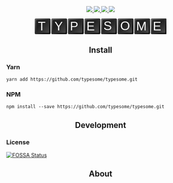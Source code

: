 <div align="center">
	<a href="https://david-dm.org/typesome/typesome" alt="Dependencies">
		<img src="https://img.shields.io/david/typesome/typesome.svg"/>
	</a>
	<a href="https://travis-ci.org/typesome/typesome" alt="Travis">
		<img src="https://img.shields.io/travis/typesome/typesome/master.svg"/>
	</a>
	<a href="https://coveralls.io/r/typesome/typesome/" alt="FOSSA Status">
		<img src="https://img.shields.io/coveralls/typesome/typesome.svg"/>
	</a>
	<a href="https://app.fossa.io/projects/git%2Bhttps%3A%2F%2Fgithub.com%2Ftypesome%2Ftypesome?ref=badge_shield" alt="FOSSA Status">
		<img src="https://app.fossa.io/api/projects/git%2Bhttps%3A%2F%2Fgithub.com%2Ftypesome%2Ftypesome.svg?type=shield"/>
	</a>
	<p >
		<svg style="width: 70%;" xmlns:osb="http://www.openswatchbook.org/uri/2009/osb" xmlns:dc="http://purl.org/dc/elements/1.1/" xmlns:cc="http://creativecommons.org/ns#" xmlns:rdf="http://www.w3.org/1999/02/22-rdf-syntax-ns#" xmlns:svg="http://www.w3.org/2000/svg" xmlns="http://www.w3.org/2000/svg" xmlns:xlink="http://www.w3.org/1999/xlink" xmlns:sodipodi="http://sodipodi.sourceforge.net/DTD/sodipodi-0.dtd" xmlns:inkscape="http://www.inkscape.org/namespaces/inkscape" width="334mm" height="40mm" viewBox="0 0 334 40" version="1.1" id="svg6378" inkscape:version="0.92.1 r" sodipodi:docname="typesome.svg"> <defs id="defs6372"> <linearGradient id="linearGradient6190" inkscape:collect="always"> <stop id="stop6186" offset="0" style="stop-color:#505050;stop-opacity:1" /> <stop id="stop6188" offset="1" style="stop-color:#1e1e1e;stop-opacity:0.96470588" /> </linearGradient> <linearGradient id="linearGradient4664"> <stop id="stop6173" offset="0" style="stop-color:#000000;stop-opacity:1;" /> <stop id="stop6175" offset="1" style="stop-color:#333333;stop-opacity:0;" /> </linearGradient> <linearGradient osb:paint="solid" id="linearGradient6159"> <stop id="stop6157" offset="0" style="stop-color:#000000;stop-opacity:1;" /> </linearGradient> <linearGradient id="linearGradient4664-9"> <stop style="stop-color:#141414;stop-opacity:1" offset="0" id="stop4680" /> <stop style="stop-color:#646464;stop-opacity:1" offset="1" id="stop4682" /> </linearGradient> <linearGradient gradientUnits="userSpaceOnUse" y2="-257" x2="0" y1="-286.61282" x1="29.957142" id="linearGradient6184" xlink:href="#linearGradient4664-9" inkscape:collect="always" /> <linearGradient gradientTransform="matrix(0.94285711,0,0,0.94285715,1.1428572,15.828552)" y2="271.11771" x2="15.380295" y1="297" x1="40" gradientUnits="userSpaceOnUse" id="linearGradient6194" xlink:href="#linearGradient6190" inkscape:collect="always" /> <linearGradient gradientUnits="userSpaceOnUse" y2="-257" x2="0" y1="-286.61282" x1="29.957142" id="linearGradient6184-3" xlink:href="#linearGradient4664-9" inkscape:collect="always" /> <linearGradient inkscape:collect="always" xlink:href="#linearGradient6190" id="linearGradient6541" gradientUnits="userSpaceOnUse" gradientTransform="matrix(0.94285711,0,0,0.94285715,1.1428572,15.828552)" x1="40" y1="297" x2="15.380295" y2="271.11771" /> <linearGradient gradientUnits="userSpaceOnUse" y2="-257" x2="0" y1="-286.61282" x1="29.957142" id="linearGradient6184-3-8" xlink:href="#linearGradient4664-9" inkscape:collect="always" /> <linearGradient inkscape:collect="always" xlink:href="#linearGradient6190" id="linearGradient6608" gradientUnits="userSpaceOnUse" gradientTransform="matrix(0.94285711,0,0,0.94285715,1.1428572,15.828552)" x1="40" y1="297" x2="15.380295" y2="271.11771" /> <linearGradient gradientUnits="userSpaceOnUse" y2="-257" x2="0" y1="-286.61282" x1="29.957142" id="linearGradient6184-3-8-7" xlink:href="#linearGradient4664-9" inkscape:collect="always" /> <linearGradient inkscape:collect="always" xlink:href="#linearGradient6190" id="linearGradient6654" gradientUnits="userSpaceOnUse" gradientTransform="matrix(0.94285711,0,0,0.94285715,1.1428572,15.828552)" x1="40" y1="297" x2="15.380295" y2="271.11771" /> <linearGradient gradientUnits="userSpaceOnUse" y2="-257" x2="0" y1="-286.61282" x1="29.957142" id="linearGradient6184-9" xlink:href="#linearGradient4664-9" inkscape:collect="always" /> <linearGradient inkscape:collect="always" xlink:href="#linearGradient4664-9" id="linearGradient6836" gradientUnits="userSpaceOnUse" x1="29.957142" y1="-286.61282" x2="0" y2="-257" /> <linearGradient inkscape:collect="always" xlink:href="#linearGradient6190" id="linearGradient6838" gradientUnits="userSpaceOnUse" gradientTransform="matrix(0.94285711,0,0,0.94285715,1.1428572,15.828552)" x1="40" y1="297" x2="15.380295" y2="271.11771" /> <linearGradient inkscape:collect="always" xlink:href="#linearGradient4664-9" id="linearGradient6840" gradientUnits="userSpaceOnUse" x1="29.957142" y1="-286.61282" x2="0" y2="-257" /> <linearGradient inkscape:collect="always" xlink:href="#linearGradient6190" id="linearGradient6842" gradientUnits="userSpaceOnUse" gradientTransform="matrix(0.94285711,0,0,0.94285715,1.1428572,15.828552)" x1="40" y1="297" x2="15.380295" y2="271.11771" /> <linearGradient inkscape:collect="always" xlink:href="#linearGradient4664-9" id="linearGradient6844" gradientUnits="userSpaceOnUse" x1="29.957142" y1="-286.61282" x2="0" y2="-257" /> <linearGradient inkscape:collect="always" xlink:href="#linearGradient6190" id="linearGradient6846" gradientUnits="userSpaceOnUse" gradientTransform="matrix(0.94285711,0,0,0.94285715,1.1428572,15.828552)" x1="40" y1="297" x2="15.380295" y2="271.11771" /> <linearGradient inkscape:collect="always" xlink:href="#linearGradient6190" id="linearGradient6848" gradientUnits="userSpaceOnUse" gradientTransform="matrix(0.94285711,0,0,0.94285715,1.1428572,15.828552)" x1="40" y1="297" x2="15.380295" y2="271.11771" /> </defs> <sodipodi:namedview id="base" pagecolor="#ffffff" bordercolor="#666666" borderopacity="1.0" inkscape:pageopacity="0.0" inkscape:pageshadow="2" inkscape:zoom="0.44" inkscape:cx="532.53456" inkscape:cy="123.05353" inkscape:document-units="mm" inkscape:current-layer="layer3" showgrid="false" inkscape:window-width="1366" inkscape:window-height="718" inkscape:window-x="0" inkscape:window-y="26" inkscape:window-maximized="1" /> <metadata id="metadata6375"> <rdf:RDF> <cc:Work rdf:about=""> <dc:format>image/svg+xml</dc:format> <dc:type rdf:resource="http://purl.org/dc/dcmitype/StillImage" /> <dc:title></dc:title> </cc:Work> </rdf:RDF> </metadata> <g inkscape:label="Background" inkscape:groupmode="layer" id="layer1" transform="translate(0,-257)"> <g id="g6495" transform="translate(0,256.99999)"> <g style="display:inline" transform="translate(0,-256.99999)" id="layer1-3" inkscape:label="Key-Background"> <rect transform="scale(1,-1)" ry="3.0000045" rx="3" y="-297" x="0" height="40" width="40" id="rect3753" style="fill:url(#linearGradient6184);fill-opacity:1;fill-rule:nonzero;stroke-width:0.26458332" /> </g> <g inkscape:label="Key-Forground" id="g4562" transform="translate(0,-256.99999)" style="display:inline"> <rect style="fill:url(#linearGradient6194);fill-opacity:1;stroke-width:0.21828122" id="rect4560" width="33" height="33" x="3.5" y="260.5" rx="2.4749999" ry="2.4750037" /> </g> </g> <g id="g6495-6" transform="translate(42,256.99999)"> <g style="display:inline" transform="translate(0,-256.99999)" id="layer1-3-5" inkscape:label="Key-Background"> <rect transform="scale(1,-1)" ry="3.0000045" rx="3" y="-297" x="0" height="40" width="40" id="rect3753-2" style="fill:url(#linearGradient6184-3);fill-opacity:1;fill-rule:nonzero;stroke-width:0.26458332" /> </g> <g inkscape:label="Key-Forground" id="g4562-6" transform="translate(0,-256.99999)" style="display:inline"> <rect style="fill:url(#linearGradient6541);fill-opacity:1;stroke-width:0.21828122" id="rect4560-5" width="33" height="33" x="3.5" y="260.5" rx="2.4749999" ry="2.4750037" /> </g> </g> <g id="g6495-6-4" transform="translate(84,256.99999)"> <g style="display:inline" transform="translate(0,-256.99999)" id="layer1-3-5-1" inkscape:label="Key-Background"> <rect transform="scale(1,-1)" ry="3.0000045" rx="3" y="-297" x="0" height="40" width="40" id="rect3753-2-0" style="fill:url(#linearGradient6184-3-8);fill-opacity:1;fill-rule:nonzero;stroke-width:0.26458332" /> </g> <g inkscape:label="Key-Forground" id="g4562-6-4" transform="translate(0,-256.99999)" style="display:inline"> <rect style="fill:url(#linearGradient6608);fill-opacity:1;stroke-width:0.21828122" id="rect4560-5-8" width="33" height="33" x="3.5" y="260.5" rx="2.4749999" ry="2.4750037" /> </g> </g> <g id="g6495-6-4-4" transform="translate(126,256.99999)"> <g style="display:inline" transform="translate(0,-256.99999)" id="layer1-3-5-1-7" inkscape:label="Key-Background"> <rect transform="scale(1,-1)" ry="3.0000045" rx="3" y="-297" x="0" height="40" width="40" id="rect3753-2-0-9" style="fill:url(#linearGradient6184-3-8-7);fill-opacity:1;fill-rule:nonzero;stroke-width:0.26458332" /> </g> <g inkscape:label="Key-Forground" id="g4562-6-4-3" transform="translate(0,-256.99999)" style="display:inline"> <rect style="fill:url(#linearGradient6654);fill-opacity:1;stroke-width:0.21828122" id="rect4560-5-8-9" width="33" height="33" x="3.5" y="260.5" rx="2.4749999" ry="2.4750037" /> </g> </g> <g id="g6495-5" transform="translate(168,256.99999)"> <g style="display:inline" transform="translate(0,-256.99999)" id="layer1-3-9" inkscape:label="Key-Background"> <rect transform="scale(1,-1)" ry="3.0000045" rx="3" y="-297" x="0" height="40" width="40" id="rect3753-3" style="fill:url(#linearGradient6836);fill-opacity:1;fill-rule:nonzero;stroke-width:0.26458332" /> </g> <g inkscape:label="Key-Forground" id="g4562-5" transform="translate(0,-256.99999)" style="display:inline"> <rect style="fill:url(#linearGradient6838);fill-opacity:1;stroke-width:0.21828122" id="rect4560-7" width="33" height="33" x="3.5" y="260.5" rx="2.4749999" ry="2.4750037" /> </g> </g> <g id="g6495-6-0" transform="translate(210,256.99999)"> <g style="display:inline" transform="translate(0,-256.99999)" id="layer1-3-5-8" inkscape:label="Key-Background"> <rect transform="scale(1,-1)" ry="3.0000045" rx="3" y="-297" x="0" height="40" width="40" id="rect3753-2-1" style="fill:url(#linearGradient6840);fill-opacity:1;fill-rule:nonzero;stroke-width:0.26458332" /> </g> <g inkscape:label="Key-Forground" id="g4562-6-9" transform="translate(0,-256.99999)" style="display:inline"> <rect style="fill:url(#linearGradient6842);fill-opacity:1;stroke-width:0.21828122" id="rect4560-5-9" width="33" height="33" x="3.5" y="260.5" rx="2.4749999" ry="2.4750037" /> </g> </g> <g id="g6495-6-4-7" transform="translate(252,256.99999)"> <g style="display:inline" transform="translate(0,-256.99999)" id="layer1-3-5-1-8" inkscape:label="Key-Background"> <rect transform="scale(1,-1)" ry="3.0000045" rx="3" y="-297" x="0" height="40" width="40" id="rect3753-2-0-2" style="fill:url(#linearGradient6844);fill-opacity:1;fill-rule:nonzero;stroke-width:0.26458332" /> </g> <g inkscape:label="Key-Forground" id="g4562-6-4-5" transform="translate(0,-256.99999)" style="display:inline"> <rect style="fill:url(#linearGradient6846);fill-opacity:1;stroke-width:0.21828122" id="rect4560-5-8-3" width="33" height="33" x="3.5" y="260.5" rx="2.4749999" ry="2.4750037" /> </g> </g> <g id="g6495-6-4-4-4" transform="translate(294,256.99999)"> <g style="display:inline" transform="translate(0,-256.99999)" id="layer1-3-5-1-7-9" inkscape:label="Key-Background"> <rect transform="scale(1,-1)" ry="3.0000045" rx="3" y="-297" x="0" height="40" width="40" id="rect3753-2-0-9-0" style="fill:url(#linearGradient6184-9);fill-opacity:1;fill-rule:nonzero;stroke-width:0.26458332" /> </g> <g inkscape:label="Key-Forground" id="g4562-6-4-3-2" transform="translate(0,-256.99999)" style="display:inline"> <rect style="fill:url(#linearGradient6848);fill-opacity:1;stroke-width:0.21828122" id="rect4560-5-8-9-0" width="33" height="33" x="3.5" y="260.5" rx="2.4749999" ry="2.4750037" /> </g> </g> </g> <g inkscape:groupmode="layer" id="layer3" inkscape:label="Forground"> <g id="g7062" transform="translate(2,1)"> <text id="text6853" y="-51.559761" x="46.302082" style="font-style:normal;font-weight:normal;font-size:22.57777786px;line-height:1.25;font-family:sans-serif;letter-spacing:0px;word-spacing:0px;fill:#ffffff;fill-opacity:1;stroke:none;stroke-width:0.26458332" xml:space="preserve"><tspan style="fill:#ffffff;stroke-width:0.26458332" y="-31.583719" x="46.302082" id="tspan6851" sodipodi:role="line"></tspan></text> <text id="text6857" y="29" x="6.0930176" style="font-style:normal;font-weight:normal;font-size:31.75px;line-height:1.25;font-family:sans-serif;letter-spacing:0px;word-spacing:0px;fill:#ffffff;fill-opacity:1;stroke:none;stroke-width:0.26458332" xml:space="preserve"><tspan style="font-size:31.75px;fill:#ffffff;stroke-width:0.26458332" y="29" x="6.0930176" id="tspan6855" sodipodi:role="line">T</tspan></text> <text xml:space="preserve" style="font-style:normal;font-weight:normal;font-size:31.75px;line-height:1.25;font-family:sans-serif;letter-spacing:0px;word-spacing:0px;fill:#ffffff;fill-opacity:1;stroke:none;stroke-width:0.26458332" x="48.062012" y="29" id="text7000"><tspan sodipodi:role="line" id="tspan6998" x="48.062012" y="29" style="font-size:31.75px;fill:#ffffff;stroke-width:0.26458332">Y</tspan></text> <text id="text7004" y="29" x="86.883911" style="font-style:normal;font-weight:normal;font-size:31.75px;line-height:1.25;font-family:sans-serif;letter-spacing:0px;word-spacing:0px;fill:#ffffff;fill-opacity:1;stroke:none;stroke-width:0.26458332" xml:space="preserve"><tspan style="font-size:31.75px;fill:#ffffff;stroke-width:0.26458332" y="29" x="86.883911" id="tspan7002" sodipodi:role="line">P</tspan></text> <text xml:space="preserve" style="font-style:normal;font-weight:normal;font-size:31.75px;line-height:1.25;font-family:sans-serif;letter-spacing:0px;word-spacing:0px;fill:#ffffff;fill-opacity:1;stroke:none;stroke-width:0.26458332" x="128.88391" y="29" id="text7008"><tspan sodipodi:role="line" id="tspan7006" x="128.88391" y="29" style="font-size:31.75px;fill:#ffffff;stroke-width:0.26458332">E</tspan></text> <text id="text7012" y="28.550415" x="171.9071" style="font-style:normal;font-weight:normal;font-size:31.75px;line-height:1.25;font-family:sans-serif;letter-spacing:0px;word-spacing:0px;fill:#ffffff;fill-opacity:1;stroke:none;stroke-width:0.26458332" xml:space="preserve"><tspan style="font-size:31.75px;fill:#ffffff;stroke-width:0.26458332" y="28.550415" x="171.9071" id="tspan7010" sodipodi:role="line">S</tspan></text> <text xml:space="preserve" style="font-style:normal;font-weight:normal;font-size:31.75px;line-height:1.25;font-family:sans-serif;letter-spacing:0px;word-spacing:0px;fill:#ffffff;fill-opacity:1;stroke:none;stroke-width:0.26458332" x="214.21716" y="28.550415" id="text7016"><tspan sodipodi:role="line" id="tspan7014" x="214.21716" y="28.550415" style="font-size:31.75px;fill:#ffffff;stroke-width:0.26458332">O</tspan></text> <text id="text7020" y="29" x="254.88391" style="font-style:normal;font-weight:normal;font-size:31.75px;line-height:1.25;font-family:sans-serif;letter-spacing:0px;word-spacing:0px;fill:#ffffff;fill-opacity:1;stroke:none;stroke-width:0.26458332" xml:space="preserve"><tspan style="font-size:31.75px;fill:#ffffff;stroke-width:0.26458332" y="29" x="254.88391" id="tspan7018" sodipodi:role="line">M</tspan></text> <text xml:space="preserve" style="font-style:normal;font-weight:normal;font-size:31.75px;line-height:1.25;font-family:sans-serif;letter-spacing:0px;word-spacing:0px;fill:#ffffff;fill-opacity:1;stroke:none;stroke-width:0.26458332" x="296.88391" y="29" id="text7024"><tspan sodipodi:role="line" id="tspan7022" x="296.88391" y="29" style="font-size:31.75px;fill:#ffffff;stroke-width:0.26458332">E</tspan></text> </g> </g> </svg></p>
</div>

<h2 align="center">Install</h2>

### Yarn

```
yarn add https://github.com/typesome/typesome.git
```

### NPM

```
npm install --save https://github.com/typesome/typesome.git
```

<h2 align="center">Development</h2>

### License

[![FOSSA Status](https://app.fossa.io/api/projects/git%2Bhttps%3A%2F%2Fgithub.com%2Ftypesome%2Ftypesome.svg?type=large)](https://app.fossa.io/projects/git%2Bhttps%3A%2F%2Fgithub.com%2Ftypesome%2Ftypesome?ref=badge_large)

<h2 align="center">About</h2>